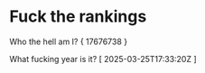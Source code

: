 # Fuck the rankings

Who the hell am I?
{ 17676738 }

What fucking year is it?
[ 2025-03-25T17:33:20Z ]
